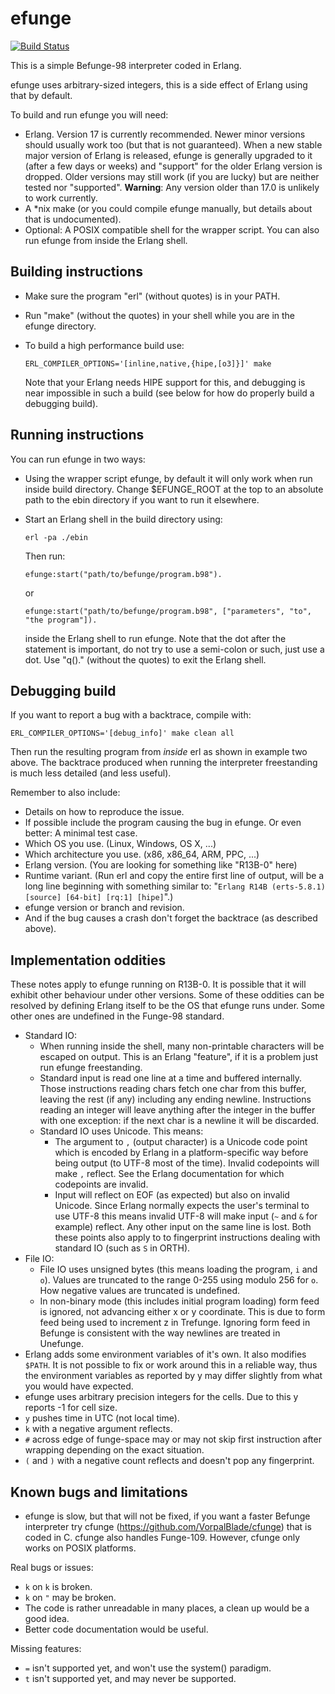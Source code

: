 # efunge

[![Build Status](https://travis-ci.org/VorpalBlade/efunge.svg?branch=master)](https://travis-ci.org/VorpalBlade/efunge)

This is a simple Befunge-98 interpreter coded in Erlang.

efunge uses arbitrary-sized integers, this is a side effect of Erlang using that
by default.

To build and run efunge you will need:

* Erlang. Version 17 is currently recommended. Newer minor versions should
  usually work too (but that is not guaranteed). When a new stable major version
  of Erlang is released, efunge is generally upgraded to it (after a few days or
  weeks) and "support" for the older Erlang version is dropped. Older versions
  may still work (if you are lucky) but are neither tested nor "supported".
  **Warning**: Any version older than 17.0 is unlikely to work currently.
* A *nix make (or you could compile efunge manually, but details about that is
  undocumented).
* Optional: A POSIX compatible shell for the wrapper script. You can also run
  efunge from inside the Erlang shell.


## Building instructions

* Make sure the program "erl" (without quotes) is in your PATH.
* Run "make" (without the quotes) in your shell while you are in the efunge
  directory.
* To build a high performance build use:

      ERL_COMPILER_OPTIONS='[inline,native,{hipe,[o3]}]' make

  Note that your Erlang needs HIPE support for this, and debugging is near
  impossible in such a build (see below for how do properly build a debugging
  build).


## Running instructions

You can run efunge in two ways:
* Using the wrapper script efunge, by default it will only work when run inside
  build directory. Change $EFUNGE_ROOT at the top to an absolute path to the
  ebin directory if you want to run it elsewhere.
* Start an Erlang shell in the build directory using:

      erl -pa ./ebin

  Then run:
 
      efunge:start("path/to/befunge/program.b98").
  or
  
      efunge:start("path/to/befunge/program.b98", ["parameters", "to", "the program"]).

  inside the Erlang shell to run efunge. Note that the dot after the statement
  is important, do not try to use a semi-colon or such, just use a dot.
  Use "q()." (without the quotes) to exit the Erlang shell.


## Debugging build

If you want to report a bug with a backtrace, compile with:

    ERL_COMPILER_OPTIONS='[debug_info]' make clean all

Then run the resulting program from *inside* erl as shown in example two above.
The backtrace produced when running the interpreter freestanding is much less
detailed (and less useful).

Remember to also include:

 * Details on how to reproduce the issue.
 * If possible include the program causing the bug in efunge.
   Or even better: A minimal test case.
 * Which OS you use. (Linux, Windows, OS X, ...)
 * Which architecture you use. (x86, x86_64, ARM, PPC, ...)
 * Erlang version. (You are looking for something like "R13B-0" here)
 * Runtime variant. (Run erl and copy the entire first line of output, will be
   a long line beginning with something similar to:
   "`Erlang R14B (erts-5.8.1) [source] [64-bit] [rq:1] [hipe]`".)
 * efunge version or branch and revision.
 * And if the bug causes a crash don't forget the backtrace (as described above).


## Implementation oddities

These notes apply to efunge running on R13B-0. It is possible that it will
exhibit other behaviour under other versions. Some of these oddities can be
resolved by defining Erlang itself to be the OS that efunge runs under. Some
other ones are undefined in the Funge-98 standard.

 * Standard IO:
   - When running inside the shell, many non-printable characters will be
     escaped on output. This is an Erlang "feature", if it is a problem just run
     efunge freestanding.
   - Standard input is read one line at a time and buffered internally. Those
     instructions reading chars fetch one char from this buffer, leaving the
     rest (if any) including any ending newline. Instructions reading an integer
     will leave anything after the integer in the buffer with one exception: if
     the next char is a newline it will be discarded.
   - Standard IO uses Unicode. This means:
     * The argument to `,` (output character) is a Unicode code point which is
       encoded by Erlang in a platform-specific way before being output (to
       UTF-8 most of the time). Invalid codepoints will make `,` reflect. See
       the Erlang documentation for which codepoints are invalid.
     * Input will reflect on EOF (as expected) but also on invalid Unicode.
       Since Erlang normally expects the user's terminal to use UTF-8 this means
       invalid UTF-8 will make input (`~` and `&` for example) reflect. Any
       other input on the same line is lost.
     Both these points also apply to to fingerprint instructions dealing with
     standard IO (such as `S` in ORTH).
 * File IO:
   - File IO uses unsigned bytes (this means loading the program, `i` and `o`).
     Values are truncated to the range 0-255 using modulo 256 for `o`. How
     negative values are truncated is undefined.
   - In non-binary mode (this includes initial program loading) form feed is
     ignored, not advancing either x or y coordinate. This is due to form feed
     being used to increment z in Trefunge. Ignoring form feed in Befunge is
     consistent with the way newlines are treated in Unefunge.
 * Erlang adds some environment variables of it's own. It also modifies `$PATH`.
   It is not possible to fix or work around this in a reliable way, thus the
   environment variables as reported by y may differ slightly from what you
   would have expected.
 * efunge uses arbitrary precision integers for the cells.
   Due to this y reports -1 for cell size.
 * `y` pushes time in UTC (not local time).
 * `k` with a negative argument reflects.
 * `#` across edge of funge-space may or may not skip first instruction after
   wrapping depending on the exact situation.
 * `(` and `)` with a negative count reflects and doesn't pop any fingerprint.


## Known bugs and limitations

* efunge is slow, but that will not be fixed, if you want a faster Befunge
  interpreter try cfunge (https://github.com/VorpalBlade/cfunge) that is coded
  in C. cfunge also handles Funge-109. However, cfunge only works on POSIX
  platforms.

Real bugs or issues:
 * `k` on `k` is broken.
 * `k` on `"` may be broken.
 * The code is rather unreadable in many places, a clean up would be a good idea.
 * Better code documentation would be useful.

Missing features:
 * `=` isn't supported yet, and won't use the system() paradigm.
 * `t` isn't supported yet, and may never be supported.
